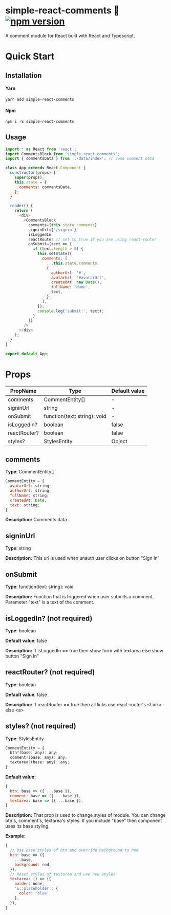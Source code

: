 # simple-react-comments 💬 [![npm version](https://img.shields.io/npm/v/react.svg?style=flat)](https://www.npmjs.com/package/simple-react-comments)

A comment module for React built with React and Typescript.

# Quick Start

## Installation

#### Yarn

```
yarn add simple-react-comments
```

#### Npm

```
npm i -S simple-react-comments
```

## Usage

```js
import * as React from 'react';
import CommentsBlock from 'simple-react-comments';
import { commentsData } from './data/index'; // Some comment data

class App extends React.Component {
  constructor(props) {
    super(props);
    this.state = {
      comments: commentsData,
    };
  }

  render() {
    return (
      <div>
        <CommentsBlock
          comments={this.state.comments}
          signinUrl={'/signin'}
          isLoggedIn
          reactRouter // set to true if you are using react-router
          onSubmit={text => {
            if (text.length > 0) {
              this.setState({
                comments: [
                  ...this.state.comments,
                  {
                    authorUrl: '#',
                    avatarUrl: '#avatarUrl',
                    createdAt: new Date(),
                    fullName: 'Name',
                    text,
                  },
                ],
              });
              console.log('submit:', text);
            }
          }}
        />
      </div>
    );
  }
}

export default App;
```

# Props

| PropName     | Type                         | Default value |
| ------------ | ---------------------------- | ------------- |
| comments     | CommentEntity[]              | -             |
| signinUrl    | string                       | -             |
| onSubmit     | function(text: string): void | -             |
| isLoggedIn?  | boolean                      | false         |
| reactRouter? | boolean                      | false         |
| styles?      | StylesEntity                 | Object        |

## comments

**Type**: CommentEntity[]

```js
CommentEntity = {
  avatarUrl: string;
  authorUrl: string;
  fullName: string;
  createdAt: Date;
  text: string;
}
```

**Description:** Comments data

## signinUrl

**Type**: string

**Description:** This url is used when unauth user clicks on button "Sign In"

## onSubmit

**Type**: function(text: string): void

**Description:** Function that is triggered when user submits a comment. Parameter "text" is a text of the comment.

## isLoggedIn? (not required)

**Type**: boolean

**Default value**: false

**Description:** If isLoggedIn == true then show form with textarea else show button "Sign In"

## reactRouter? (not required)

**Type**: boolean

**Default value**: false

**Description:** If reactRouter == true then all links use react-router's \<Link\> else \<a\>

## styles? (not required)

**Type**: StylesEntity

```js
CommentEntity = {
  btn?(base: any): any;
  comment?(base: any): any;
  textarea?(base: any): any;
}
```

**Default value:**

```js
{
  btn: base => ({ ...base }),
  comment: base => ({ ...base }),
  textarea: base => ({ ...base }),
}
```

**Description:** That prop is used to change styles of module. You can change btn's, comment's, textarea's styles. If you include "base" then component uses its base styling.

**Example:**

```js
{
  // Use base styles of btn and override background to red
  btn: base => ({
    ...base,
    background: red,
  }),
  // Reset styles of textarea and use new styles
  textarea: () => ({
    border: none,
    '&::placeholder': {
      color: 'blue'
    },
  }),
}
```
